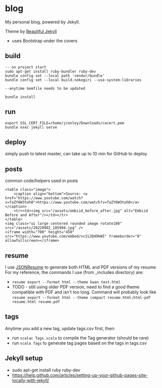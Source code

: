# blog

My personal blog, powered by Jekyll.

Theme by [Beautiful Jekyll](https://beautifuljekyll.com/)
- uses Bootstrap under the covers

## build
```
-- on project start
sudo apt-get install ruby-bundler ruby-dev
bundle config set --local path 'vendor/bundle'
bundle config set --local build.nokogiri --use-system-libraries

--anytime Gemfile needs to be updated

bundle install
```

## run
```
export SSL_CERT_FILE=/home/jconley/Downloads/cacert.pem
bundle exec jekyll serve 
```

## deploy
simply push to latest master, can take up to 10 min for GitHub to deploy

## posts
common code/helpers used in posts
```
<table class="image">
	<caption align="bottom">Source: <a href="https://www.youtube.com/watch?v=faZY6W3toh0">https://www.youtube.com/watch?v=faZY6W3toh0</a></caption>
	<tr><td><img src="/assets/embiid_before_after.jpg" alt="Embiid Before and After"/></td></tr>
</table>
<img class="ui large centered rounded image rotate180" src="/assets/20220902_185904.jpg" />
<iframe width="700" height="450" src="https://www.youtube.com/embed/vc3i2Q49kWI" frameborder="0" allowfullscreen></iframe>
```

## resume
I use [JSONResume](https://jsonresume.org/) to generate both HTML and PDF versions of my resume.  For my reference, the commands I use (from _includes directory) are:
- `resume export --format html --theme kwan test.html`
- TODO - still using older PDF version, need to find a good theme compatible with PDF and isn't too long. Command will probably look like
`resume export --format html --theme compact resume.html;html-pdf resume.html resume.pdf`

## tags
Anytime you add a new tag, update tags.csv first, then:
- run `scalac Tags.scala` to compile the Tag generator (should be rare)
- run `scala Tags` to generate tag pages based on the tags in tags.csv

## Jekyll setup
- sudo apt-get install ruby ruby-dev
- https://help.github.com/articles/setting-up-your-github-pages-site-locally-with-jekyll/
